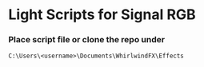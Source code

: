 # Light Scripts for Signal RGB

### Place script file or clone the repo under

```
C:\Users\<username>\Documents\WhirlwindFX\Effects
```
